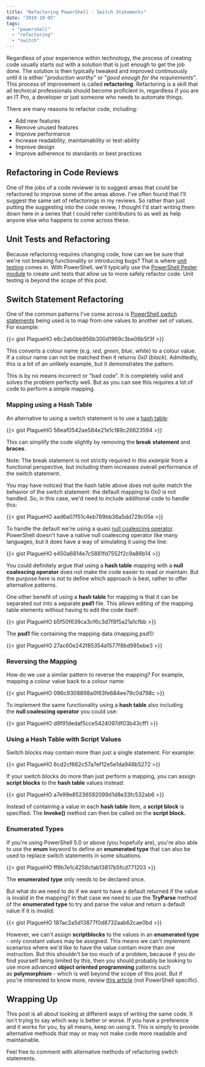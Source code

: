 ```yaml
---
title: "Refactoring PowerShell - Switch Statements"
date: "2019-10-05"
tags:
  - "powershell"
  - "refactoring"
  - "switch"
---
```


Regardless of your experience within technology, the process of creating code usually starts out with a solution that is just enough to get the job done. The solution is then typically tweaked and improved continuously until it is either "_production worthy_" or "_good enough for the requirements_". This process of improvement is called **refactoring**. Refactoring is a skill that all technical professionals should become proficient in, regardless if you are an IT Pro, a developer or just someone who needs to automate things.

There are many reasons to refactor code, including:

- Add new features
- Remove unused features
- Improve performance
- Increase readability, maintainability or test-ability
- Improve design
- Improve adherence to standards or best practices

## Refactoring in Code Reviews

One of the jobs of a code reviewer is to suggest areas that could be refactored to improve some of the areas above. I've often found that I'll suggest the same set of refactorings in my reviews. So rather than just putting the suggesting into the code review, I thought I'd start writing them down here in a series that I could refer contributors to as well as help anyone else who happens to come across these.

## Unit Tests and Refactoring

Because refactoring requires changing code, how can we be sure that we're not breaking functionality or introducing bugs? That is where [unit testing](https://devblogs.microsoft.com/scripting/unit-testing-powershell-code-with-pester/) comes in. With PowerShell, we'll typically use the [PowerShell Pester module](https://github.com/pester/Pester) to create unit tests that allow us to more safely refactor code. Unit testing is beyond the scope of this post.

## Switch Statement Refactoring

One of the common patterns I've come across is [PowerShell switch statements](https://docs.microsoft.com/en-us/powershell/module/microsoft.powershell.core/about/about_switch?view=powershell-6) being used is to map from one values to another set of values. For example:

{{< gist PlagueHO e6c2ab0bb956b300d1969c3be06b5f3f >}}

This converts a colour name (e.g. _red_, _green_, _blue_, _white_) to a colour value. If a colour name can not be matched then it returns _0x0_ (_black_). Admittedly, this is a bit of an unlikely example, but it demonstrates the pattern.

This is by no means incorrect or "bad code". It is completely valid and solves the problem perfectly well. But as you can see this requires a lot of code to perform a simple mapping.

### Mapping using a Hash Table

An alternative to using a switch statement is to use a [hash table](https://docs.microsoft.com/en-us/powershell/module/microsoft.powershell.core/about/about_hash_tables?view=powershell-6):

{{< gist PlagueHO 56eaf0542ae584e21e1c189c26623594 >}}

This can simplify the code slightly by removing the **break** **statement** and **braces**.

Note: The break statement is not strictly required _in this example_ from a functional perspective, but including them increases overall performance of the switch statement.

You may have noticed that the hash table above does not quite match the behavior of the switch statement: the default mapping to _0x0_ is not handled. So, in this case, we'd need to include additional code to handle this:

{{< gist PlagueHO aad6a07f51c4eb789bb36a5dd729c05e >}}

To handle the default we're using a quasi [null coalescing operator](https://en.wikipedia.org/wiki/Null_coalescing_operator). PowerShell doesn't have a native null coalescing operator like many languages, but it does have a way of simulating it using the line:

{{< gist PlagueHO e450a6814e7c5881fd7552f2c9a86b14 >}}

You could definitely argue that using a **hash table** mapping with a **null coalescing operator** does not make the code easier to read or maintain. But the purpose here is not to define which approach is best, rather to offer alternative patterns.

One other benefit of using a **hash table** for mapping is that it can be separated out into a separate **psd1** file. This allows editing of the mapping table elements without having to edit the code itself:

{{< gist PlagueHO b5f50f639ca3cf6c3d7f8f5a21a1cfbb >}}

The **psd1** file containing the mapping data (mapping.psd1):

{{< gist PlagueHO 27ac60e242f85354a1577f8bd985ebe3 >}}

### Reversing the Mapping

How do we use a similar pattern to reverse the mapping? For example, mapping a colour value back to a colour name:

{{< gist PlagueHO 096c9308898a0f63fe684ee79c0d798c >}}

To implement the same functionality using a **hash table** also including the **null coalescing operator** you could use:

{{< gist PlagueHO d9f91dedaf5cce5424097df03b43cff1 >}}

### Using a Hash Table with Script Values

Switch blocks may contain more than just a single statement. For example:

{{< gist PlagueHO 6cd2cf662c57a7ef12e5e1da946b5272 >}}

If your switch blocks do more than just perform a mapping, you can assign **script blocks** to the **hash table** values instead:

{{< gist PlagueHO a7e99e85236592099d1d8e33fc532ab6 >}}

Instead of containing a value in each **hash table** item, a **script block** is specified. The **Invoke()** method can then be called on the **script block.**

### Enumerated Types

If you're using PowerShell 5.0 or above (you hopefully are), you're also able to use the **enum** keyword to define an **enumerated type** that can also be used to replace switch statements in some situations.

{{< gist PlagueHO ff9b7e1c4258cfab13817b5fcd771203 >}}

The **enumerated type** only needs to be declared once.

But what do we need to do if we want to have a default returned if the value is invalid in the mapping? In that case we need to use the **TryParse** method of the **enumerated type** to try and parse the value and return a default value if it is invalid:

{{< gist PlagueHO 187ac2a5d13877f0d8732aab62cae0bd >}}

However, we can't assign **scriptblocks** to the values in an **enumerated type** - only constant values may be assigned. This means we can't implement scenarios where we'd like to have the value contain more than one instruction. But this shouldn't be too much of a problem, because if you do find yourself being limited by this, then you should probably be looking to use more advanced **object oriented programming** patterns such as **polymorphism** \- which is well beyond the scope of this post. But if you're interested to know more, review [this article](https://refactoring.guru/replace-conditional-with-polymorphism) (not PowerShell specific).

## Wrapping Up

This post is all about looking at different ways of writing the same code. It isn't trying to say which way is better or worse. If you have a preference and it works for you, by all means, keep on using it. This is simply to provide alternative methods that may or may not make code more readable and maintainable.

Feel free to comment with alternative methods of refactoring switch statements.

